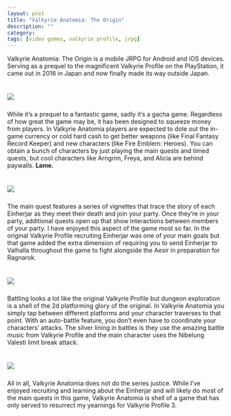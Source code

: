 ```yaml
---
layout: post
title: "Valkyrie Anatomia: The Origin"
description: ""
category: 
tags: [video games, valkyrie profile, jrpg]
---
```


Valkyrie Anatomia: The Origin is a mobile JRPG for Android and iOS devices. Serving as a prequel to the magnificent Valkyrie Profile on the PlayStation, it came out in 2016 in Japan and now finally made its way outside Japan.

<div>
    <img class="rounded-corners" style="max-width: 700px; border: 1px; margin-top: 24px;" src="{{ site.images2019 }}/04-20/welcome.jpg"/>
    <p class="caption-text" style="line-height: 1.5em; margin-bottom: 24px; margin-top: 18px;"><strong></strong></p>
</div>

While it’s a prequel to a fantastic game, sadly it’s a gacha game. Regardless of how great the game may be, it has been designed to squeeze money from players. In Valkyrie Anatomia players are expected to dole out the in-game currency or cold hard cash to get better weapons (like Final Fantasy Record Keeper) and new characters (like Fire Emblem: Heroes). You can obtain a bunch of characters by just playing the main quests and timed quests, but cool characters like Arngrim, Freya, and Alicia are behind paywalls. **Lame.**

<div>
    <img class="rounded-corners" style="max-width: 700px; border: 1px; margin-top: 24px;" src="{{ site.images2019 }}/04-20/story.jpg"/>
    <p class="caption-text" style="line-height: 1.5em; margin-bottom: 24px; margin-top: 18px;"><strong></strong></p>
</div>

The main quest features a series of vignettes that trace the story of each Einherjar as they meet their death and join your party. Once they’re in your party, additional quests open up that show interactions between members of your party. I have enjoyed this aspect of the game most so far. In the original Valkyrie Profile recruiting Einherjar was one of your main goals but that game added the extra dimension of requiring you to send Einherjar to Valhalla throughout the game to fight alongside the Aesir in preparation for Ragnarok. 

<div>
    <img class="rounded-corners" style="max-width: 700px; border: 1px; margin-top: 24px;" src="{{ site.images2019 }}/04-20/explore.jpg"/>
    <p class="caption-text" style="line-height: 1.5em; margin-bottom: 24px; margin-top: 18px;"><strong></strong></p>
</div>

Battling looks a lot like the original Valkyrie Profile but dungeon exploration is a shell of the 2d platforming glory of the original. In Valkyrie Anatomia you simply tap between different platforms and your character traverses to that point. With an auto-battle feature, you don’t even have to coordinate your characters’ attacks. The silver lining in battles is they use the amazing battle music from Valkyrie Profile and the main character uses the Nibelung Valesti limit break attack.

<div>
    <img class="rounded-corners" style="max-width: 700px; border: 1px; margin-top: 24px;" src="{{ site.images2019 }}/04-20/nibelung.jpg"/>
    <p class="caption-text" style="line-height: 1.5em; margin-bottom: 24px; margin-top: 18px;"><strong></strong></p>
</div>

All in all, Valkyrie Anatomia does not do the series justice. While I’ve enjoyed recruiting and learning about the Einherjar and will likely do most of the main quests in this game, Valkyrie Anatomia is shell of a game that has only served to resurrect my yearnings for Valkyrie Profile 3. 